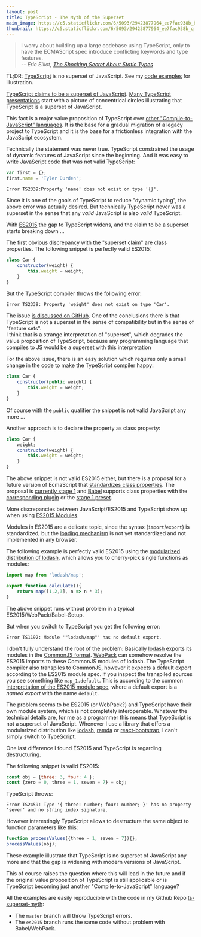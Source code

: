 ```yaml
---
layout: post
title: TypeScript - The Myth of the Superset  
main_image: https://c5.staticflickr.com/6/5093/29423877964_ee7fac938b_b.jpg
thumbnail: https://c5.staticflickr.com/6/5093/29423877964_ee7fac938b_q.jpg
---
```

> I worry about building up a large codebase using TypeScript, only to have the ECMAScript spec introduce conflicting keywords and type features.
> <br/><cite>-- Eric Elliot, [The Shocking Secret About Static Types](https://medium.com/javascript-scene/the-shocking-secret-about-static-types-514d39bf30a3#.i1xembose)</cite>


TL;DR: [TypeScript](http://www.typescriptlang.org/) is no superset of JavaScript. See my [code examples](https://github.com/jbandi/ts-superset-myth) for illustration.


[TypeScript claims to be a superset of JavaScript](http://www.typescriptlang.org/). [Many ](https://www.ng-book.com/2/p/TypeScript/) [TypeScript](https://johnpapa.net/es5-es2015-typescript/) [presentations](https://docs.google.com/presentation/d/1hr2IM-8G-0RzpB-WY8pLHvxqNggKPzUO0KvEv1IKPws/edit#slide=id.g3e58cc2be_311) start with a picture of concentrical circles illustrating that TypeScript is a superset of JavaScript.

This fact is a major value proposition of TypeScript over [other "Compile-to-JavaScript" languages](https://github.com/jashkenas/coffeescript/wiki/list-of-languages-that-compile-to-js). It is the base for a gradual migration of a legacy project to TypeScript and it is the base for a frictionless integration with the JavaScript ecosystem.

Technically the statement was never true. TypeScript constrained the usage of dynamic features of JavaScript since the beginning. And it was easy to write JavaScript code that was not valid TypeScript:

```javascript
var first = {};
first.name = 'Tyler Durden';
```
```
Error TS2339:Property 'name' does not exist on type '{}'.
```

Since it is one of the goals of TypeScript to reduce "dynamic typing", the above error was actually desired. But technically TypeScript never was a superset in the sense that any *valid* JavaScript is also *valid* TypeScript.

With [ES2015](https://babeljs.io/docs/learn-es2015/) the gap to TypeScript widens, and the claim to be a superset starts breaking down ...

The first obvious discrepancy with the "superset claim" are class properties. The following snippet is perfectly valid ES2015:

```javascript
class Car {
    constructor(weight) {
        this.weight = weight;
    }
}
```

But the TypeScript compiler throws the following error:

```
Error TS2339: Property 'weight' does not exist on type 'Car'.
```

The issue [is discussed on GitHub](https://github.com/Microsoft/TypeScript/issues/2606). One of the conclusions there is that TypeScript is not a superset in the sense of compatibility but in the sense of "feature sets".  
I think that is a strange interpretation of "superset", which degrades the value proposition of TypeScript, because any programming language that compiles to JS would be a superset with this interpretation

For the above issue, there is an easy solution which requires only a small change in the code to make the TypeScript compiler happy:

```javascript
class Car {
    constructor(public weight) {
        this.weight = weight;
    }
}
```
Of course with the `public` qualifier the snippet is not valid JavaScript any more ...

Another approach is to declare the property as class property:

```javascript
class Car {
    weight;
    constructor(weight) {
        this.weight = weight;
    }
}
```
The above snippet is not valid ES2015 either, but there is a proposal for a future version of EcmaScript that [standardizes class properties](https://github.com/jeffmo/es-class-fields-and-static-properties). The proposal is [currently stage 1](https://github.com/tc39/proposals) and [Babel](http://babeljs.io/) supports class properties with the [corresponding plugin](http://babeljs.io/docs/plugins/transform-class-properties/) or the [stage 1 preset](http://babeljs.io/docs/plugins/preset-stage-1/).

More discrepancies between JavaScript/ES2015 and TypeScript show up when using [ES2015 Modules](https://developer.mozilla.org/en-US/docs/Web/JavaScript/Reference/Statements/import).

Modules in ES2015 are a delicate topic, since the syntax (`import`/`export`) is standardized, but the [loading mechanism](https://whatwg.github.io/loader/) is not yet standardized and not implemented in any browser.

The following example is perfectly valid ES2015 using the [modularized distribution of lodash](https://github.com/lodash/lodash/releases/tag/3.0.0), which allows you to cherry-pick single functions as modules:

```javascript
import map from 'lodash/map';

export function calculate(){
    return map([1,2,3], n => n * 3);
}
```
The above snippet runs without problem in a typical ES2015/WebPack/Babel-Setup.

But when you switch to TypeScript you get the following error:

```
Error TS1192: Module '"lodash/map"' has no default export.
```

I don't fully understand the root of the problem: Basically [lodash](https://www.npmjs.com/package/lodash) exports its modules in the [CommonJS format](https://en.wikipedia.org/wiki/CommonJS). [WebPack](http://webpack.js.org/) can somehow resolve the ES2015 imports to these CommonJS modules of lodash.
The TypeScript compiler also transpiles to CommonJS, however it expects a default export according to the ES2015 module spec. If you inspect the transpiled sources you see something like `map_1.default`. This is according to the common [interpretation of the ES2015 module spec](http://www.2ality.com/2014/09/es6-modules-final.html), where a default export is a *named export* with the name `default`.

The problem seems to be ES2015 (or WebPack?) and TypeScript have their own module system, which is not completely interoperable. Whatever the technical details are, for me as a programmer this means that TypeScript is not a superset of JavaScript. Whenever I use a library that offers a modularized distribution like [lodash](https://www.npmjs.com/package/lodash), [ramda](https://www.npmjs.com/package/ramda) or [react-bootstrap](https://www.npmjs.com/package/react-bootstrap), I can't simply switch to TypeScript.

One last difference I found ES2015 and TypeScript is regarding destructuring.

The following snippet is valid ES2015:

```javascript
const obj = {three: 3, four: 4 };
const {zero = 0, three = 1, seven = 7} = obj;
```
TypeScript throws:

```
Error TS2459: Type '{ three: number; four: number; }' has no property 'seven' and no string index signature.
```
However interestingly TypeScript allows to destructure the same object to function parameters like this:

```javascript
function processValues({three = 1, seven = 7}){};
processValues(obj);
```

These example illustrate that TypeScript is no superset of JavaScript any more and that the gap is widening  with modern versions of JavaScript.

This of course raises the question where this will lead in the future and if the original value proposition of TypeScript is still applicable or is TypeScript becoming just another "Compile-to-JavaScript" language?

All the examples are easily reproducible with the code in my Github Repo [ts-superset-myth](https://github.com/jbandi/ts-superset-myth):

- The `master` branch will throw TypeScript errors.
- The `es2015` branch runs the same code without problem with Babel/WebPack.

